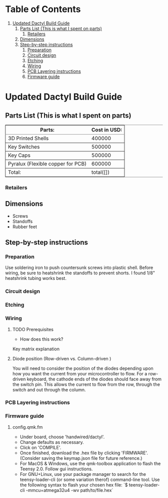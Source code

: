 
# Table of Contents

1.  [Updated Dactyl Build Guide](#org5f8c3a0)
    1.  [Parts List (This is what I spent on parts)](#org594edd3)
        1.  [Retailers](#orgdfca223)
    2.  [Dimensions](#org5f72b21)
    3.  [Step-by-step instructions](#org42b7f58)
        1.  [Preparation](#org1bfc9b6)
        2.  [Circuit design](#orgcd52d01)
        3.  [Etching](#org1b003bb)
        4.  [Wiring](#org8e32a28)
        5.  [PCB Layering instructions](#org4073b22)
        6.  [Firmware guide](#org1ee831b)



<a id="org5f8c3a0"></a>

# Updated Dactyl Build Guide


<a id="org594edd3"></a>

## Parts List (This is what I spent on parts)

<table border="2" cellspacing="0" cellpadding="6" rules="groups" frame="hsides">


<colgroup>
<col  class="org-left" />

<col  class="org-right" />
</colgroup>
<thead>
<tr>
<th scope="col" class="org-left">Parts:</th>
<th scope="col" class="org-right">Cost in USD:</th>
</tr>
</thead>

<tbody>
<tr>
<td class="org-left">3D Printed Shells</td>
<td class="org-right">400000</td>
</tr>
</tbody>

<tbody>
<tr>
<td class="org-left">Key Switches</td>
<td class="org-right">500000</td>
</tr>
</tbody>

<tbody>
<tr>
<td class="org-left">Key Caps</td>
<td class="org-right">500000</td>
</tr>
</tbody>

<tbody>
<tr>
<td class="org-left">Pyralux (Flexible copper for PCB)</td>
<td class="org-right">600000</td>
</tr>
</tbody>

<tbody>
<tr>
<td class="org-left">Total:</td>
<td class="org-right">total([])</td>
</tr>
</tbody>
</table>


<a id="orgdfca223"></a>

### Retailers


<a id="org5f72b21"></a>

## Dimensions

-   Screws
-   Standoffs
-   Rubber feet


<a id="org42b7f58"></a>

## Step-by-step instructions


<a id="org1bfc9b6"></a>

### Preparation

Use soldering iron to push countersunk screws into plastic shell.
Before wiring, be sure to heatshrink the standoffs to prevent shorts. I found 1/8"
heatshrink tubing works best.


<a id="orgcd52d01"></a>

### Circuit design


<a id="org1b003bb"></a>

### Etching


<a id="org8e32a28"></a>

### Wiring

1.  TODO Prerequisites

    -   How does this work?
    
    Key matrix explanation

2.  Diode position (Row-driven vs. Column-driven )

    You will need to consider the position of the diodes depending upon how you want
    the current from your microcontroller to flow.
    For a row-driven keyboard, the cathode ends of the diodes should face away from the switch pin. This
    allows the current to flow from the row, through the switch and out through the column.


<a id="org4073b22"></a>

### PCB Layering instructions


<a id="org1ee831b"></a>

### Firmware guide

1.  config.qmk.fm

    -   Under board, choose 'handwired/dactyl'.
    -   Change defaults as necessary.
    -   Click on 'COMPILE'.
    -   Once finished, download the .hex file by clicking 'FIRMWARE'. (Consider saving the keymap.json file for future reference.)
    -   For MacOS & Windows, use the qmk-toolbox application to flash the Teensy 2.0. Follow gui instructions.
    -   For GNU+Linux, use your package manager to search for the teensy-loader-cli
        (or some variation therof) command-line tool. Use the following syntax to
        flash your chosen hex file: \`$ teensy-loader-cli -mmcu=atmega32u4 -wv path/to/file.hex\`

